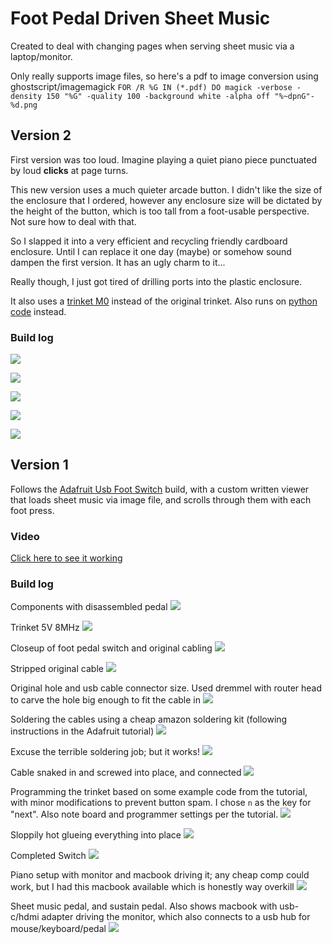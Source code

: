 # Foot Pedal Driven Sheet Music

Created to deal with changing pages when serving sheet music via a laptop/monitor.

Only really supports image files, so here's a pdf to image conversion using ghostscript/imagemagick
`FOR /R %G IN (*.pdf) DO magick -verbose -density 150 "%G" -quality 100 -background white -alpha off "%~dpnG"-%d.png`

## Version 2
First version was too loud. Imagine playing a quiet piano piece punctuated by loud **clicks** at page turns.

This new version uses a much quieter arcade button. I didn't like the size of the enclosure that I ordered, however any enclosure size will be dictated by the height of the button, which is too tall from a foot-usable perspective. Not sure how to deal with that.

So I slapped it into a very efficient and recycling friendly cardboard enclosure. Until I can replace it one day (maybe) or somehow sound dampen the first version. It has an ugly charm to it...

Really though, I just got tired of drilling ports into the plastic enclosure.

It also uses a [trinket M0](https://adafruit.com/product/3500) instead of the original trinket. Also runs on [python code](https://learn.adafruit.com/adafruit-trinket-m0-circuitpython-arduino/circuitpython) instead.  
 

### Build log
![](./images/v2/IMG_20190526_172515.jpg)

![](./images/v2/IMG_20190526_172545.jpg)

![](./images/v2/IMG_20190526_172610.jpg)

![](./images/v2/IMG_20190526_182730.jpg)

![](./images/v2/IMG_20190526_182739.jpg)





## Version 1
Follows the [Adafruit Usb Foot Switch](https://learn.adafruit.com/usb-foot-switch/overview) build, with a custom written viewer that loads sheet music via image file, and scrolls through them with each foot press.

### Video
[Click here to see it working](https://streamable.com/wvg2b)

### Build log
Components with disassembled pedal
![](./images/v1/IMG_20190209_164436.jpg)

Trinket 5V 8MHz
![](./images/v1/IMG_20190209_164449.jpg)

Closeup of foot pedal switch and original cabling
![](./images/v1/IMG_20190209_164455.jpg)

Stripped original cable
![](./images/v1/IMG_20190209_164950.jpg)

Original hole and usb cable connector size. Used dremmel with router head to carve the hole big enough to fit the cable in
![](./images/v1/IMG_20190209_165616.jpg)

Soldering the cables using a cheap amazon soldering kit (following instructions in the Adafruit tutorial)
![](./images/v1/IMG_20190209_171650.jpg)

Excuse the terrible soldering job; but it works!
![](./images/v1/IMG_20190209_173211.jpg)

Cable snaked in and screwed into place, and connected
![](./images/v1/IMG_20190209_181230.jpg)

Programming the trinket based on some example code from the tutorial, with minor modifications to prevent button spam. I chose `n` as the key for "next". Also note board and programmer settings per the tutorial.
![](./images/v1/programming-trinket.png)

Sloppily hot glueing everything into place
![](./images/v1/IMG_20190209_183126.jpg)

Completed Switch
![](./images/v1/IMG_20190209_183640.jpg)

Piano setup with monitor and macbook driving it; any cheap comp could work, but I had this macbook available which is honestly way overkill
![](./images/v1/IMG_20190210_013937.jpg)

Sheet music pedal, and sustain pedal. Also shows macbook with usb-c/hdmi adapter driving the monitor, which also connects to a usb hub for mouse/keyboard/pedal
![](./images/v1/IMG_20190210_013953.jpg)
